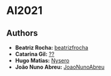 # AI2021

## Authors
* **Beatriz Rocha:** [beatrizfrocha](https://github.com/beatrizfrocha)
* **Catarina Gil:** [??](https://github.com)
* **Hugo Matias:** [Nysero](https://github.com/Nysero)
* **João Nuno Abreu:** [JoaoNunoAbreu](https://github.com/JoaoNunoAbreu)